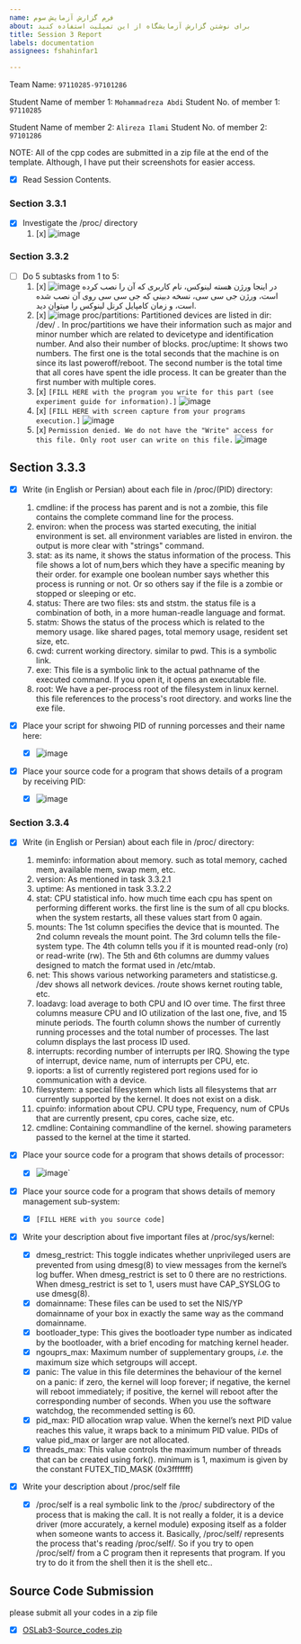 ```yaml
---
name: فرم گزارش آزمایش سوم
about: برای نوشتن گزارش آزمایشگاه از این تمپلیت استفاده کنید
title: Session 3 Report
labels: documentation
assignees: fshahinfar1

---
```


Team Name: `97110285-97101286`

Student Name of member 1: `Mohammadreza Abdi`
Student No. of member 1: `97110285`

Student Name of member 2: `Alireza Ilami`
Student No. of member 2: `97101286`

NOTE: All of the cpp codes are submitted in a zip file at the end of the template. Although, I have put their screenshots for easier access.

- [x] Read Session Contents.

### Section 3.3.1
- [x] Investigate the /proc/ directory
    1. [x] ![image](https://user-images.githubusercontent.com/45389577/127737564-bdf72e45-7d14-496a-a002-23ee4577b47b.png)

### Section 3.3.2

- [ ] Do 5 subtasks from 1 to 5:
    1. [x] ![image](https://user-images.githubusercontent.com/45389577/127737698-699a0dcf-bb32-44f6-9123-28c5d26e0434.png)
        در اینجا ورژن هسته لینوکس، نام کاربری که آن را نصب کرده است، ورژن جی سی سی، نسخه دبینی که جی سی سی روی آن نصب شده است، و زمان کامپایل کرنل لینوکس را میتوان دید.
    2. [x] ![image](https://user-images.githubusercontent.com/45389577/127744249-8400d791-efdd-418b-86d7-5af625cc2a16.png)
            proc/partitions:    Partitioned devices are listed in dir: /dev/ . In proc/partitions we have their information such as major and minor number which are related to devicetype and identification number. And also their number of blocks.
            proc/uptime:    It shows two numbers. The first one is the total seconds that the machine is on since its last poweroff/reboot. The second number is the total time that all cores have spent the idle process. It can be greater than the first number with multiple cores.
    3. [x] `[FILL HERE with the program you write for this part (see experiment guide for information).]`
        ![image](https://user-images.githubusercontent.com/45389577/128593743-c862a7a1-0e47-454e-9a7a-defd4c55c3d2.png)
    5. [x] `[FILL HERE with screen capture from your programs execution.]`
        ![image](https://user-images.githubusercontent.com/45389577/128593809-023ca584-da46-49dc-a091-f3ec978fdcfe.png)
    7. [x] `Permission denied. We do not have the "Write" access for this file. Only root user can write on this file.`
        ![image](https://user-images.githubusercontent.com/45389577/128593884-b5db4dcd-90d6-492a-815b-75810ea4b58d.png)

## Section 3.3.3

- [x] Write (in English or Persian) about each file in /proc/(PID) directory:
    1. cmdline: if the process has parent and is not a zombie, this file contains the complete command line for the process.
    1. environ: when the process was started executing, the initial environment is set. all environment variables are listed in environ. the output is more clear with "strings" command. 
    1. stat: as its name, it shows the status information of the process. This file shows a lot of num,bers which they have a specific meaning by their order. for example one boolean number says whether this process is running or not. Or so others say if the file is a zombie or stopped or sleeping or etc.
    1. status: There are two files: sts and ststm. the status file is a combination of both, in a more human-readle language and format.
    1. statm: Shows the status of the process which is related to the memory usage. like shared pages, total memory usage, resident set size, etc.
    1. cwd: current working directory. similar to pwd. This is a symbolic link.
    1. exe: This file is a symbolic link to the actual pathname of the executed command. If you open it, it opens an executable file.
    1. root: We have a per-process root of the filesystem in linux kernel. this file references to the process's root directory. and works line the exe file.

- [x] Place your script for shwoing PID of running porcesses and their name here:
    - [x] ![image](https://user-images.githubusercontent.com/45389577/128609125-f7a812fd-b7a3-4758-a9cc-0e0d45a7150e.png)

- [x] Place your source code for a program that shows details of a program by receiving PID:
    - [x] ![image](https://user-images.githubusercontent.com/45389577/128608873-3c089e0f-137d-40fb-8d41-bffa3629773f.png)

### Section 3.3.4

- [x] Write (in English or Persian) about each file in /proc/ directory:
    1. meminfo: information about memory. such as total memory, cached mem, available mem, swap mem, etc.
    1. version: As mentioned in task 3.3.2.1
    1. uptime: As mentioned in task 3.3.2.2
    1. stat: CPU statistical info. how much time each cpu has spent on performing different works. the first line is the sum of all cpu blocks. when the system restarts, all these values start from 0 again.
    1. mounts: The 1st column specifies the device that is mounted. The 2nd column reveals the mount point. The 3rd column tells the file-system type. The 4th column tells you if it is mounted read-only (ro) or read-write (rw). The 5th and 6th columns are dummy values designed to match the format used in /etc/mtab.
    1. net: This shows various networking parameters and statisticse.g. /dev shows all network devices. /route shows kernet routing table, etc.
    1. loadavg: load average to both CPU and IO over time. The first three columns measure CPU and IO utilization of the last one, five, and 15 minute periods. The fourth column shows the number of currently running processes and the total number of processes. The last column displays the last process ID used. 
    1. interrupts: recording number of interrupts per IRQ. Showing the type of interrupt, device name, num of interrupts per CPU, etc.
    1. ioports: a list of currently registered port regions used for io communication with a device.
    1. filesystem: a special filesystem which lists all filesystems that arr currently supported by the kernel. It does not exist on a disk.
    1. cpuinfo: information about CPU. CPU type, Frequency, num of CPUs that are currently present, cpu cores, cache size, etc.
    1. cmdline: Containing commandline of the kernel. showing parameters passed to the kernel at the time it started.

- [x] Place your source code for a program that shows details of processor:
    - [x] ![image](https://user-images.githubusercontent.com/45389577/128610436-feed78b1-5a74-4355-a3e3-859ecdb72a55.png)`

- [x] Place your source code for a program that shows details of memory management sub-system:
    - [x] `[FILL HERE with you source code]`

- [x] Write your description about five important files at /proc/sys/kernel:
    - [x] dmesg_restrict: This toggle indicates whether unprivileged users are prevented from using dmesg(8) to view messages from the kernel’s log buffer. When dmesg_restrict is set to 0 there are no restrictions. When dmesg_restrict is set to 1, users must have CAP_SYSLOG to use dmesg(8).
    - [x] domainname: These files can be used to set the NIS/YP domainname of your box in exactly the same way as the command domainname.
    - [x] bootloader_type: This gives the bootloader type number as indicated by the bootloader, with a brief encoding for matching kernel header.
    - [x] ngouprs_max: Maximum number of supplementary groups, _i.e._ the maximum size which setgroups will accept.
    - [x] panic: The value in this file determines the behaviour of the kernel on a panic: if zero, the kernel will loop forever; if negative, the kernel will reboot immediately; if positive, the kernel will reboot after the corresponding number of seconds. When you use the software watchdog, the recommended setting is 60.
    - [x] pid_max: PID allocation wrap value. When the kernel’s next PID value reaches this value, it wraps back to a minimum PID value. PIDs of value pid_max or larger are not allocated.
    - [x] threads_max: This value controls the maximum number of threads that can be created using fork(). minimum is 1, maximum is given by the constant FUTEX_TID_MASK (0x3fffffff)
    
- [x] Write your description about /proc/self file
    - [x] /proc/self is a real symbolic link to the /proc/ subdirectory of the process that is making the call. It is not really a folder, it is a device driver (more accurately, a kernel module) exposing itself as a folder when someone wants to access it. Basically, /proc/self/ represents the process that's reading /proc/self/. So if you try to open /proc/self/ from a C program then it represents that program. If you try to do it from the shell then it is the shell etc.. 


## Source Code Submission

please submit all your codes in a zip file

 - [x] [OSLab3-Source_codes.zip](https://github.com/mohammadrezaabdi/OS_LAB_3_4/files/6949634/OSLab3-Source_codes.zip)

